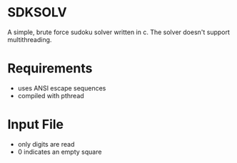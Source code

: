 # SDKSOLV
A simple, brute force sudoku solver written in c. The solver doesn't support multithreading.

# Requirements
- uses ANSI escape sequences
- compiled with pthread

# Input File
- only digits are read
- 0 indicates an empty square
